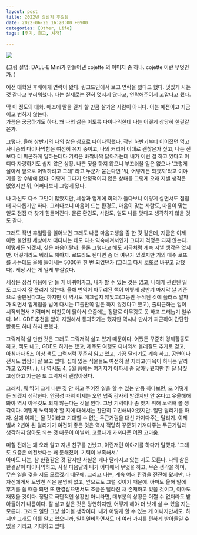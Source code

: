 ```yaml
---
layout: post
title: 2022년 상반기 후일담
date: 2022-06-26 16:20:00 +0900
categories: [Other, Life]
tags: [후기, 회고, 시작]

---
```



[![](https://cojette.files.wordpress.com/2022/06/img_5014.jpg?w=256)](https://cojette.files.wordpress.com/2022/06/img_5014.jpg)

(그림 설명: DALL-E Mini가 만들어낸 cojette 의 이미지 중 하나. cojette 이란 무엇인가. )

예전 대학원 후배에게 연락이 왔다. 링크드인에서 보고 연락을 했다고 했다. 멋있게 사는 것 같다고 부러워했다. 나는 실제로는 전혀 멋지지 않다고, 연락해주어서 고맙다고 했다.

딱 이 정도의 대화. 애초에 말을 길게 할 만큼 살가운 사람이 아니다. 이는 예전이고 지금이고 변하지 않는다.\
가끔은 궁금하기도 하다. 왜 나의 삶은 이토록 다이나믹한데 나는 어떻게 상당히 한결같은가.

그렇다. 올해 상반기의 나의 삶은 참으로 다이나믹했다. 작년 하반기부터 이어졌던 먹고사니즘의 다이나믹함은 여전히 유지 중이고, 나의 커리어 이대로 괜찮은가 싶고, 나는 전보다 더 피곤하게 일하는데다 기력은 바짝바짝 닳아가는데 내가 이런 걸 하고 있다고 어디다 자랑하기도 쉽지 않은 상황. 나쁜 짓을 하지 않으니 부끄러울 일은 없으나 '그렇게 살아서 앞으로 어떡하려고 그래' 라고 누군가 묻는다면 '뭐, 어떻게든 되겠지'라고 이야기를 할 수밖에 없다. 이렇게 그다지 안정적이지 않은 상태를 그렇게 오래 지낼 생각은 없었지만 뭐, 어쩌다보니 그렇게 됐다.

나 자신도 다소 고민이 많았지만, 세상과 업계에 회의가 들다보니 이렇게 살면서도 점점 더 까다롭기만 하다. 그러다보니 마음이 드는 환경도, 마음이 맞는 사람도, 마음이 맞는 일도 점점 더 찾기 힘들어진다. 물론 환경도, 사람도, 일도 나를 맞다고 생각하지 않을 것도 같다.

그래도 작년 후일담을 읽어보면 그래도 나름 마음고생을 좀 한 것 같은데, 지금은 이제 이런 불안한 세상에서 떠다니는 데도 다소 익숙해져서인가 그다지 걱정은 되지 않는다. 어떻게든 되겠지, 싶은 마음이랄까. 물론 그렇다고 해도 지금처럼 계속 지낼 생각은 없지만. 어떻게라도 뭐라도 해야지. 로또라도 된다면 좀 더 여유가 있겠지만 거의 매주 로또를 사는데도 올해 들어서는 5000원 한 번 되었던가 (그리고 다시 로또로 바꾸고 망했다). 세상 사는 게 일케 부질없다.

세상은 점점 마음에 안 들 게 바뀌어가고, 내가 할 수 있는 것은 없고, 나에게 관련된 일도 그다지 잘 풀리지 않는다. 올해 번역이 마무리된 책이 어떻게 상반기 마지막 날 기준으로 출판된다고는 하지만 이 역시도 매끄럽지 않았고(그동안 누적된 것에 플러스 알파가 되면서 임계점을 넘어 다시는 IT출판쪽 일은 하지 않겠다고 했고), 출퇴근하는 일이 시작되면서 기력마저 미친듯이 닳아서 요즘에는 정말로 아무것도 못 하고 드러눕기 일쑤다. ML GDE 추천을 받아 지원해서 통과하기는 했지만 역시나 만사가 피곤하여 간단한 활동도 하나 하지 못했다.

그럭저럭 살 만한 것은 그래도 그럭저럭 살고 있기 때문이다. 어쨌든 꾸준히 경제활동도 하고, 책도 내고, GDE도 하기는 했고, 제주도 여행도 다녀와서 올레길도 추가로 걷고, 아침마다 5초 이상 책도 그럭저럭 꾸준히 읽고 있고, 가끔 달리기도 계속 하고, 공연이나 전시도 짬짬이 잘 보고 있다. 집에 있는 식물들도 여전히 잘 자라고(다육이 하나는 말라가고 있지만...), 나 역시도 4, 5월 쯤에는 여기저기 아파서 좀 앓아누웠지만 한 달 남짓 고생하고 지금은 또 그럭저럭 괜찮아졌다.

그래서, 뭐 딱히 크게 나쁜 짓 안 하고 주어진 일을 할 수 있는 만큼 하다보면, 또 어떻게든 되겠지 생각한다. 안정성 따위 이제는 오면 넙죽 감사히 받겠지만 안 온다고 우울해해봐야 역시 아무것도 되지 않는다는 것을 안다. 그냥 기력이나 좀 찾기 위해 노력해 볼 생각이다. 어떻게 노력해야 할 지에 대해서는 찬찬히 고민해봐야겠지만. 일단 달리기를 하자. 삶에 이제는 올 것이라고 기대할 수 없는 두근거림을 대신 가져다주는 달리기. 이제 벌써 2년여 된 달리기가 여전히 좋은 것은 역시 적당히 꾸준히 가져다주는 두근거림과 생각하지 않아도 되는 것 때문이 아닐까. 코로나가 가져다준 어떤 고마움.

며칠 전에는 꽤 오래 알고 지낸 친구를 만났고, 이런저런 이야기를 하다가 말했다. '그래도 요즘은 예전보다는 꽤 둔해졌어. 기력이 부족해서.'\
아마도 나는, 참 한결같은 것 같지만 사실은 꽤나 달라지고 있는 지도 모른다. 나의 삶은 한결같이 다이나믹하고, 사실 다음달의 내가 어디에서 무엇을 하고, 무슨 생각을 하며, 무슨 일을 겪을 지도 모르겠기 때문에. 그리고 나는, 계속 여러 환경을 전전해 왔지만, 나 자신에게서 도망친 적은 분명히 없고, 앞으로도 그럴 것이기 때문에. 아마도 올해 말에 후기를 쓸 때쯤 되면 또 한결같으면서도 조금은 달라진 채 존재하고 있을 것이고, 아마도 재밌을 것이다. 정말로 극단적인 상황만 아니라면, 대부분의 상황은 어쩔 수 없더라도 받아들이기 나름이다. 잘 살고 싶은 것은 당연하지만, 어떻게 해야 더 낫게 살 수 있을 지는 모른다. 그래도 일단 그냥 살아볼 생각이다. 내가 어떻게 할 수 있는 게 아니지만서도. 하지만 그래도 이를 알고 있으니까, 일희일비하면서도 더 여러 가지를 편하게 받아들일 수 있을 거라고, 기대하고 있다.
